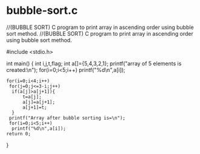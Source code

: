 # bubble-sort.c
//(BUBBLE SORT) C program to print array in ascending order using bubble sort method.
//(BUBBLE SORT) C program to print array in ascending order using bubble sort method.


#include <stdio.h>

int main() {
    int i,j,t,flag;
    int a[]={5,4,3,2,1};
    printf("array of 5 elements is created:\n");
    for(i=0;i<5;i++)
    printf("%d\n",a[i]);
    
    for(i=0;i<4;i++)
     for(j=0;j<=3-i;j++)
      if(a[j]>a[j+1]){
          t=a[j];
          a[j]=a[j+1];
          a[j+1]=t;
      }
     printf("Array after bubble sorting is=\n");
     for(i=0;i<5;i++)
      printf("%d\n",a[i]);
    return 0;
}
